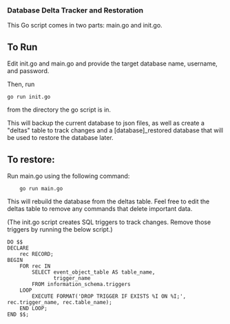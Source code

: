 ### Database Delta Tracker and Restoration

This Go script comes in two parts: main.go and init.go.

## To Run

Edit init.go and main.go and provide the target database name, username, and password.

Then, run 

```
go run init.go
```

from the directory the go script is in.

This will backup the current database to json files, as well as create a "deltas" table to track changes and a [database]_restored database that will be used to restore the database later.

## To restore:

Run main.go using the following command:

```
    go run main.go
```

This will rebuild the database from the deltas table. Feel free to edit the deltas table to remove any commands that delete important data.


(The init.go script creates SQL triggers to track changes. Remove those triggers by running the below script.)

```
DO $$ 
DECLARE
    rec RECORD;
BEGIN
    FOR rec IN
        SELECT event_object_table AS table_name,
               trigger_name
        FROM information_schema.triggers
    LOOP
        EXECUTE FORMAT('DROP TRIGGER IF EXISTS %I ON %I;', rec.trigger_name, rec.table_name);
    END LOOP;
END $$;

```
